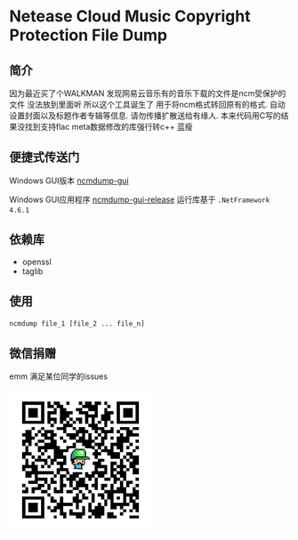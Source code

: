 Netease Cloud Music Copyright Protection File Dump
===========

## 简介

因为最近买了个WALKMAN 发现网易云音乐有的音乐下载的文件是ncm受保护的文件 没法放到里面听 所以这个工具诞生了 用于将ncm格式转回原有的格式. 自动设置封面以及标题作者专辑等信息. 请勿传播扩散送给有缘人. 本来代码用C写的结果没找到支持flac meta数据修改的库强行转c++ 蓝瘦

## 便捷式传送门

Windows GUI版本 [ncmdump-gui](https://github.com/anonymous5l/ncmdump-gui)

Windows GUI应用程序 [ncmdump-gui-release](https://github.com/anonymous5l/ncmdump-gui/releases/tag/fully) 运行库基于 `.NetFramework 4.6.1` 

## 依赖库

* openssl
* taglib

## 使用

`ncmdump file_1 [file_2 ... file_n]`

## 微信捐赠

emm 满足某位同学的issues

![wechat-pay](https://raw.githubusercontent.com/anonymous5l/static-resoures/master/wechat-pay.png?raw=true)
